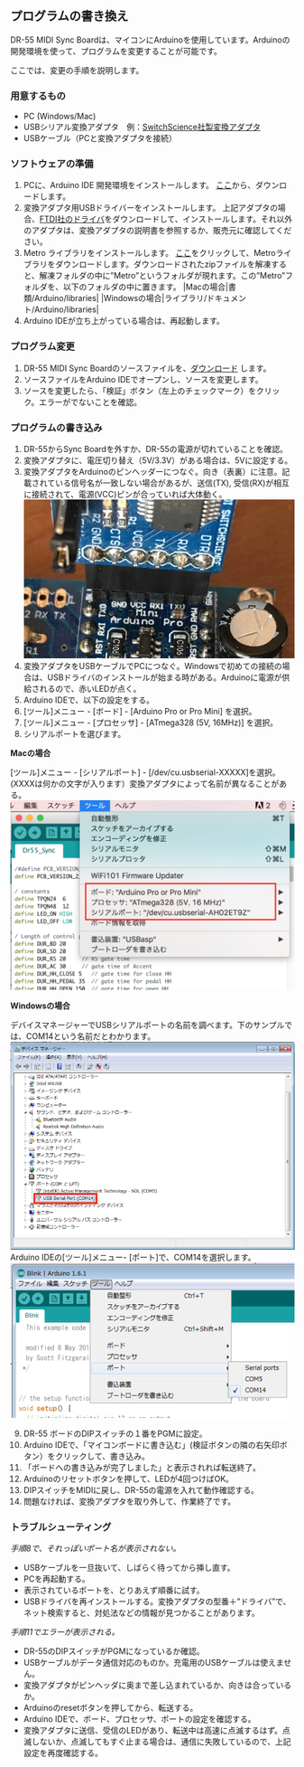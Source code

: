 ## プログラムの書き換え

DR-55 MIDI Sync Boardは、マイコンにArduinoを使用しています。Arduinoの開発環境を使って、プログラムを変更することが可能です。

ここでは、変更の手順を説明します。

### 用意するもの

+ PC (Windows/Mac)
+ USBシリアル変換アダプタ　例：[SwitchScience社製変換アダプタ](https://www.switch-science.com/catalog/1032/)
+ USBケーブル（PCと変換アダプタを接続）

### ソフトウェアの準備

1. PCに、Arduino IDE 開発環境をインストールします。
[ここ](https://www.arduino.cc/en/Main/Software)から、ダウンロードします。
2. 変換アダプタ用USBドライバーをインストールします。
上記アダプタの場合、[FTDI社のドライバ](http://www.ftdichip.com/Drivers/VCP.htm)をダウンロードして、インストールします。それ以外のアダプタは、変換アダプタの説明書を参照するか、販売元に確認してください。
3. Metro ライブラリをインストールします。
[ここ](https://github.com/thomasfredericks/Metro-Arduino-Wiring/archive/master.zip)をクリックして、Metroライブラリをダウンロードします。ダウンロードされたzipファイルを解凍すると、解凍フォルダの中に”Metro”というフォルダが現れます。この”Metro”フォルダを、以下のフォルダの中に置きます。 
|Macの場合|書類/Arduino/libraries|
|Windowsの場合|ライブラリ/ドキュメント/Arduino/libraries|
4. Arduino IDEが立ち上がっている場合は、再起動します。

### プログラム変更

1. DR-55 MIDI Sync Boardのソースファイルを、[ダウンロード](https://raw.githubusercontent.com/dwt98/dr55sync/master/Dr55_Sync.ino)
します。
2. ソースファイルをArduino IDEでオープンし、ソースを変更します。
3. ソースを変更したら、「検証」ボタン（左上のチェックマーク）をクリック。エラーがでないことを確認。

### プログラムの書き込み

1. DR-55からSync Boardを外すか、DR-55の電源が切れていることを確認。
2. 変換アダプタに、電圧切り替え（5V/3.3V）がある場合は、5Vに設定する。
3. 変換アダプタをArduinoのピンヘッダーにつなぐ。向き（表裏）に注意。記載されている信号名が一致しない場合があるが、送信(TX), 受信(RX)が相互に接続されて、電源(VCC)ピンが合っていれば大体動く。
![USBシリアル変換アダプタ](pic/usbadaptor.jpg)
4. 変換アダプタをUSBケーブルでPCにつなぐ。Windowsで初めての接続の場合は、USBドライバのインストールが始まる時がある。Arduinoに電源が供給されるので、赤いLEDが点く。
5. Arduino IDEで、以下の設定をする。
6. [ツール]メニュー - [ボード] - [Arduino Pro or Pro Mini] を選択。
7. [ツール]メニュー - [プロセッサ] - [ATmega328 (5V, 16MHz)] を選択。
8. シリアルポートを選びます。  


**Macの場合**  

[ツール]メニュー - [シリアルポート] - [/dev/cu.usbserial-XXXXX]を選択。(XXXXは何かの文字が入ります）変換アダプタによって名前が異なることがある。
![Mac 設定メニュー](pic/usbserial_mac.png)  


**Windowsの場合**  

デバイスマネージャーでUSBシリアルポートの名前を調べます。下のサンプルでは、COM14という名前だとわかります。
![Mac 設定メニュー](pic/usbserial_pc1.png)
Arduino IDEの[ツール]メニュー- [ポート]で、COM14を選択します。
![Mac 設定メニュー](pic/usbserial_pc2.png)

9. DR-55 ボードのDIPスイッチの１番をPGMに設定。
10. Arduino IDEで、「マイコンボードに書き込む」(検証ボタンの隣の右矢印ボタン）をクリックして、書き込み。
11. 「ボードへの書き込みが完了しました」と表示されれば転送終了。
12. Arduinoのリセットボタンを押して、LEDが4回つけばOK。
13. DIPスイッチをMIDIに戻し、DR-55の電源を入れて動作確認する。
14. 問題なければ、変換アダプタを取り外して、作業終了です。

### トラブルシューティング

*手順8で、それっぽいポート名が表示されない。*
+ USBケーブルを一旦抜いて、しばらく待ってから挿し直す。
+ PCを再起動する。
+ 表示されているポートを、とりあえず順番に試す。
+ USBドライバを再インストールする。変換アダプタの型番＋”ドライバ”で、ネット検索すると、対処法などの情報が見つかることがあります。

*手順11でエラーが表示される。*
+ DR-55のDIPスイッチがPGMになっているか確認。
+ USBケーブルがデータ通信対応のものか。充電用のUSBケーブルは使えません。
+ 変換アダプタがピンヘッダに奥まで差し込まれているか、向きは合っているか。
+ Arduinoのresetボタンを押してから、転送する。
+ Arduino IDEで、ボード、プロセッサ、ポートの設定を確認する。
+ 変換アダプタに送信、受信のLEDがあり、転送中は高速に点滅するはず。点滅しないか、点滅してもすぐ止まる場合は、通信に失敗しているので、上記設定を再度確認する。


